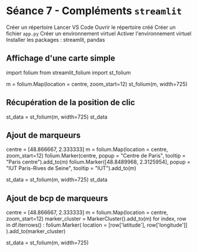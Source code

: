 # Séance 7 - Compléments `streamlit`

Créer un répertoire
Lancer VS Code
Ouvrir le répertoire créé
Créer un fichier `app.py`
Créer un environnement virtuel
Activer l'environnement virtuel
Installer les packages : streamlit, pandas


## Affichage d'une carte simple

import folium
from streamlit_folium import st_folium

m = folium.Map(location = centre, zoom_start=12)
st_folium(m, width=725)

## Récupération de la position de clic

st_data = st_folium(m, width=725)
st_data

## Ajout de marqueurs

centre = [48.866667, 2.333333]
m = folium.Map(location = centre, zoom_start=12)
folium.Marker(centre, popup = "Centre de Paris", tooltip = "Paris centre").add_to(m)
folium.Marker([48.8489968, 2.3125954], popup = "IUT Paris-Rives de Seine", tooltip = "IUT").add_to(m)

st_data = st_folium(m, width=725)
st_data

## Ajout de bcp de marqueurs

centre = [48.866667, 2.333333]
m = folium.Map(location = centre, zoom_start=12)
marker_cluster = MarkerCluster().add_to(m)
for index, row in df.iterrows() :
  folium.Marker(
      location = [row['latitude'], row['longitude']]
  ).add_to(marker_cluster)

st_data = st_folium(m, width=725)
